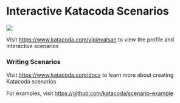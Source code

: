 # Interactive Katacoda Scenarios

[![](http://shields.katacoda.com/katacoda/vipinvalsan/count.svg)](https://www.katacoda.com/vipinvalsan "Get your profile on Katacoda.com")

Visit https://www.katacoda.com/vipinvalsan to view the profile and interactive scenarios

### Writing Scenarios
Visit https://www.katacoda.com/docs to learn more about creating Katacoda scenarios

For examples, visit https://github.com/katacoda/scenario-example
